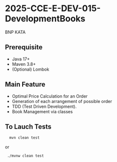 # 2025-CCE-E-DEV-015-DevelopmentBooks
BNP KATA

## Prerequisite

- Java 17+
- Maven 3.8+
- (Optional) Lombok

## Main Feature

- Optimal Price Calculation for an Order
- Generation of each arrangement of possible order
- TDD (Test Driven Development).
- Book Management via classes

## To Lauch Tests

```bash
  mvn clean test
```
or
```bash  
 ./mvnw clean test
 
```

